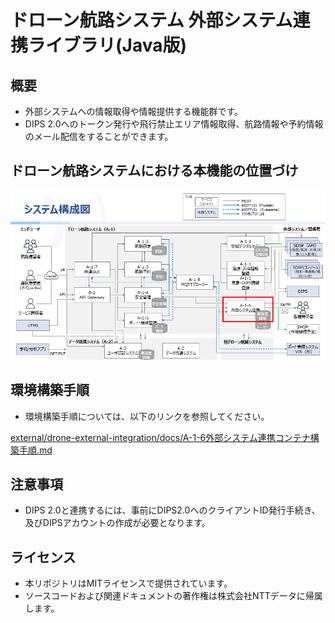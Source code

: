 # ドローン航路システム 外部システム連携ライブラリ(Java版)

## 概要
- 外部システムへの情報取得や情報提供する機能群です。
- DIPS 2.0へのトークン発行や飛行禁止エリア情報取得、航路情報や予約情報のメール配信をすることができます。

## ドローン航路システムにおける本機能の位置づけ
![外部システム連携](images/SystemOverallView.png)

## 環境構築手順
- 環境構築手順については、以下のリンクを参照してください。
<p><a href="drone-external-integration/docs/A-1-6外部システム連携コンテナ構築手順.md" target="_blank">external/drone-external-integration/docs/A-1-6外部システム連携コンテナ構築手順.md</a></p>

## 注意事項
* DIPS 2.0と連携するには、事前にDIPS2.0へのクライアントID発行手続き、及びDIPSアカウントの作成が必要となります。

## ライセンス
- 本リポジトリはMITライセンスで提供されています。
- ソースコードおよび関連ドキュメントの著作権は株式会社NTTデータに帰属します。
